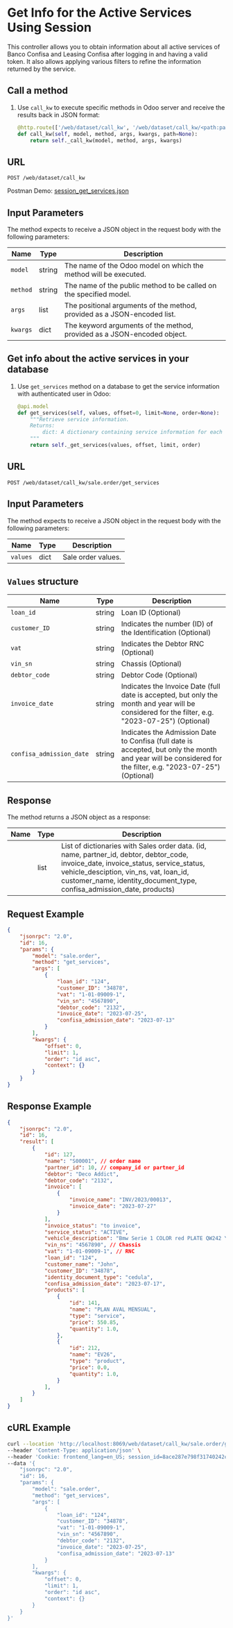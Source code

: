 Get Info for the Active Services Using Session
===========================================

This controller allows you to obtain information about all active services of Banco Confisa and Leasing Confisa after logging in and having a valid token. It also allows applying various filters to refine the information returned by the service.

Call a method
-------------

1. Use `call_kw` to execute specific methods in Odoo server and receive the results back in JSON format:

    ```python
    @http.route(['/web/dataset/call_kw', '/web/dataset/call_kw/<path:path>'], type='json', auth="user")
    def call_kw(self, model, method, args, kwargs, path=None):
        return self._call_kw(model, method, args, kwargs)
    ```

## URL

```
POST /web/dataset/call_kw
```

Postman Demo: [session_get_services.json](postman_collection.json)

## Input Parameters

The method expects to receive a JSON object in the request body with the following parameters:

| Name        | Type    | Description                                                                   |
|-------------|---------|-------------------------------------------------------------------------------|
| `model`     | string  | The name of the Odoo model on which the method will be executed.              |
| `method`    | string  | The name of the public method to be called on the specified model.            |
| `args`      | list    | The positional arguments of the method, provided as a JSON-encoded list.      |
| `kwargs`    | dict    | The keyword arguments of the method, provided as a JSON-encoded object.       |

Get info about the active services in your database
-------------------------------------

1. Use `get_services` method on a database to get the service information with authenticated user in Odoo:

    ```python
    @api.model
    def get_services(self, values, offset=0, limit=None, order=None):
        """Retrieve service information.
        Returns:
            dict: A dictionary containing service information for each order.
        """
        return self._get_services(values, offset, limit, order)
    ```

## URL

```
POST /web/dataset/call_kw/sale.order/get_services
```

## Input Parameters

The method expects to receive a JSON object in the request body with the following parameters:

| Name        | Type    | Description                                                                        |
|-------------|---------|------------------------------------------------------------------------------------|
| `values`    | dict    | Sale order values.                                                                 |

## `Values` structure

| Name                            | Type              | Description                                                |
|---------------------------------|-------------------|------------------------------------------------------------|
| `loan_id`                       | string            | Loan ID (Optional)                                                   |
| `customer_ID`                   | string            | Indicates the number (ID) of the Identification (Optional)           |
| `vat`                           | string            | Indicates the Debtor RNC (Optional)                                  |
| `vin_sn`                        | string            | Chassis (Optional)                                                   |
| `debtor_code`                   | string            | Debtor Code (Optional)                                               |
| `invoice_date`                  | string            | Indicates the Invoice Date (full date is accepted, but only the month and year will be considered for the filter, e.g. "2023-07-25") (Optional)             |
| `confisa_admission_date`        | string            | Indicates the Admission Date to Confisa (full date is accepted, but only the month and year will be considered for the filter, e.g. "2023-07-25") (Optional)|

## Response

The method returns a JSON object as a response:

| Name                           | Type    | Description                                                     |
|--------------------------------|---------|-----------------------------------------------------------------|
|                                | list    | List of dictionaries with Sales order data. (id, name, partner_id, debtor, debtor_code, invoice_date, invoice_status, service_status, vehicle_desciption, vin_ns, vat, loan_id, customer_name, identity_document_type, confisa_admission_date, products)         |

## Request Example

```json
{
    "jsonrpc": "2.0",
    "id": 16,
    "params": {
        "model": "sale.order",
        "method": "get_services",
        "args": [
            {
                "loan_id": "124",
                "customer_ID": "34878",
                "vat": "1-01-09009-1",
                "vin_sn": "4567890",
                "debtor_code": "2132",
                "invoice_date": "2023-07-25",
                "confisa_admission_date": "2023-07-13"
            }
        ],
        "kwargs": {
            "offset": 0,
            "limit": 1,
            "order": "id asc",
            "context": {}
        }
    }
}
```

## Response Example

```json
{
    "jsonrpc": "2.0",
    "id": 16,
    "result": [
        {
            "id": 127,
            "name": "S00001", // order name
            "partner_id": 10, // company_id or partner_id
            "debtor": "Deco Addict",
            "debtor_code": "2132",
            "invoice": [
                {
                    "invoice_name": "INV/2023/00013",
                    "invoice_date": "2023-07-27"
                }
            ],
            "invoice_status": "to invoice",
            "service_status": "ACTIVE",
            "vehicle_description": "Bmw Serie 1 COLOR red PLATE QW242 YEAR 2022",
            "vin_ns": "4567890", // Chassis
            "vat": "1-01-09009-1", // RNC
            "loan_id": "124",
            "customer_name": "John",
            "customer_ID": "34878",
            "identity_document_type": "cedula",
            "confisa_admission_date": "2023-07-17",
            "products": [
                {
                    "id": 141,
                    "name": "PLAN AVAL MENSUAL",
                    "type": "service",
                    "price": 550.85,
                    "quantity": 1.0,
                },
                {
                    "id": 212,
                    "name": "EV26",
                    "type": "product",
                    "price": 0.0,
                    "quantity": 1.0,
                }
            ],
        }
    ]
}
```

## cURL Example

```bash
curl --location 'http://localhost:8069/web/dataset/call_kw/sale.order/get_services' \
--header 'Content-Type: application/json' \
--header 'Cookie: frontend_lang=en_US; session_id=8ace287e798f31740242c2a1cdbe8b45352d7e72' \
--data '{
    "jsonrpc": "2.0",
    "id": 16,
    "params": {
        "model": "sale.order",
        "method": "get_services",
        "args": [
            {
                "loan_id": "124",
                "customer_ID": "34878",
                "vat": "1-01-09009-1",
                "vin_sn": "4567890",
                "debtor_code": "2132",
                "invoice_date": "2023-07-25",
                "confisa_admission_date": "2023-07-13"
            }
        ],
        "kwargs": {
            "offset": 0,
            "limit": 1,
            "order": "id asc",
            "context": {}
        }
    }
}'
```
